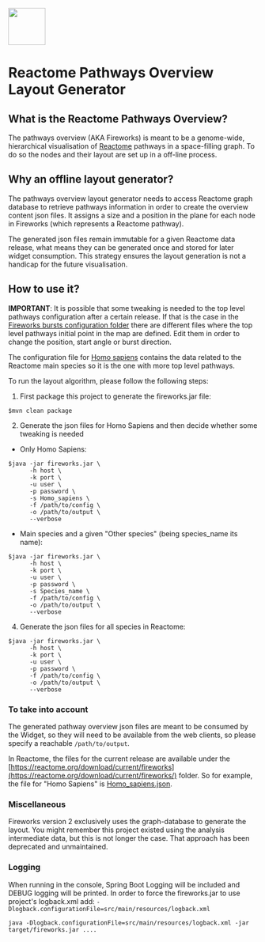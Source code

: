 [<img src=https://user-images.githubusercontent.com/6883670/31999264-976dfb86-b98a-11e7-9432-0316345a72ea.png height=75 />](https://reactome.org)

# Reactome Pathways Overview Layout Generator

## What is the Reactome Pathways Overview?

The pathways overview (AKA Fireworks) is meant to be a genome-wide, hierarchical visualisation of [Reactome](https://reactome.org) 
pathways in a space-filling graph. To do so the nodes and their layout are set up in a off-line process.


## Why an offline layout generator?

The pathways overview layout generator needs to access Reactome graph database to retrieve pathways information in order to
create the overview content json files. It assigns a size and a position in the plane for each node in Fireworks (which 
represents a Reactome pathway).

The generated json files remain immutable for a given Reactome data release, what means they can be generated once and
stored for later widget consumption. This strategy ensures the layout generation is not a handicap for the future
visualisation.

## How to use it?

**IMPORTANT**: It is possible that some tweaking is needed to the top level pathways configuration after a certain release. If that is the case in the [Fireworks bursts configuration folder](config) there are different files where the top level pathways initial point in the map are defined. Edit them in order to change the position, start angle or burst direction.

The configuration file for [Homo sapiens](config/Homo_sapiens_bursts.json) contains the data related to the Reactome main species so it is the one with more top level pathways.

To run the layout algorithm, please follow the following steps:

1. First package this project to generate the fireworks.jar file:


```console
$mvn clean package
```


2. Generate the json files for Homo Sapiens and then decide whether some tweaking is needed

* Only Homo Sapiens:


```console
$java -jar fireworks.jar \
      -h host \
      -k port \
      -u user \
      -p password \
      -s Homo_sapiens \
      -f /path/to/config \
      -o /path/to/output \
      --verbose
```


 * Main species and a given "Other species" (being species_name its name):


```console
$java -jar fireworks.jar \
      -h host \
      -k port \
      -u user \
      -p password \
      -s Species_name \
      -f /path/to/config \
      -o /path/to/output \
      --verbose
```

4. Generate the json files for all species in Reactome:

```console
$java -jar fireworks.jar \
      -h host \
      -k port \
      -u user \
      -p password \
      -f /path/to/config \
      -o /path/to/output \
      --verbose
```

### To take into account

The generated pathway overview json files are meant to be consumed by the Widget, so they will need to be available from 
the web clients, so please specify a reachable ```/path/to/output```.

In Reactome, the files for the current release are available under the
[https://reactome.org/download/current/fireworks](https://reactome.org/download/current/fireworks/)
folder. So for example, the file for "Homo Sapiens" is
[Homo_sapiens.json](https://reactome.org/download/current/fireworks/Homo_sapiens.json).

### Miscellaneous

Fireworks version 2 exclusively uses the graph-database to generate the layout. You might remember this project existed
using the analysis intermediate data, but this is not longer the case. That approach has been deprecated and unmaintained.


### Logging

When running in the console, Spring Boot Logging will be included and DEBUG logging will be printed. In order to force the fireworks.jar
to use project's logback.xml add: `-Dlogback.configurationFile=src/main/resources/logback.xml`

```console
java -Dlogback.configurationFile=src/main/resources/logback.xml -jar target/fireworks.jar ....
```
